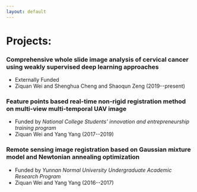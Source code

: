 ```yaml
---
layout: default
---
```


# Projects:

### Comprehensive whole slide image analysis of cervical cancer using weakly supervised deep learning approaches 

- Externally Funded
- Ziquan Wei and Shenghua Cheng and Shaoqun Zeng (2019--present)
 
### Feature points based real-time non-rigid registration method on multi-view multi-temporal UAV image

- Funded by _National College Students’ innovation and entrepreneurship training program_
- Ziquan Wei and Yang Yang (2017--2019)

### Remote sensing image registration based on Gaussian mixture model and Newtonian annealing optimization

- Funded by _Yunnan Normal University Undergraduate Academic Research Program_
- Ziquan Wei and Yang Yang (2016--2017)

